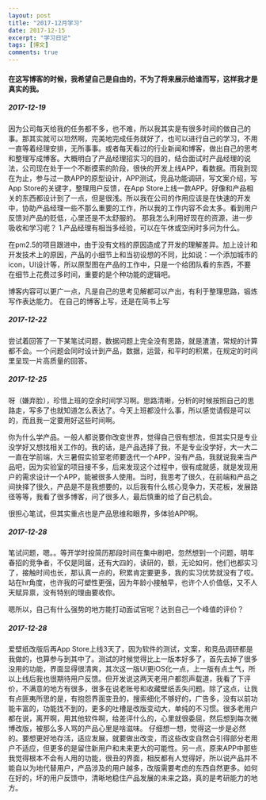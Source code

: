 ```yaml
---
layout: post
title: "2017-12月学习"
date: 2017-12-15
excerpt: "学习日记"
tags: [博文]
comments: true
---
```


#### 在这写博客的时候，我希望自己是自由的，不为了将来展示给谁而写，这样我才是真实的我。

##### 2017-12-19

因为公司每天给我的任务都不多，也不难，所以我其实是有很多时间的做自己的事。那其实就可以坦然啊，完美地完成任务就好了，也可以进行自己的学习，不用一直等着经理安排，无所事事。或者每天看过的行业新闻和博客，做出自己的思考和整理写成博客。大概明白了产品经理招实习的目的，结合面试时产品经理的说法，公司现在处于一个不断摸索的阶段，很快的开发上线APP，看数据。而我到现在为止，参与过一款APP的原型设计，APP测试，竞品功能调研，写文案介绍，写App Store的关键字，整理用户反馈，在App Store上线一款APP。好像和产品相关的东西都设计到了一点，但是很浅。所以我在公司的作用应该是在快速的开发中，协助产品经理一些不那么重要的工作，所以我的工作内容不会太多。看到用户反馈对产品的贬低，心里还是不太舒服的。
那我怎么利用好现在的资源，进一步吸收和学习呢？
1.产品经理有相当多经验，可以在午休或空闲时多问为什么。

在pm2.5的项目跟进中，由于没有文档的原因造成了开发的理解差异。加上设计和开发技术上的原因，产品的小细节上和当初设想的不同，比如说：一个添加城市的icon，UI设计等，所以原型图在产品的工作中，只是一个给团队看的东西，不要在细节上花费过多时间，重要的是个种功能的逻辑吧。

博客内容可以更广一点，凡是自己的思考见解都可以产出，有利于整理思路，锻炼写作表达能力。
在自己的博客上写，还是在简书上写

##### 2017-12-22

尝试着回答了一下某笔试问题，数据问题上完全没有思路，就是渣渣，常规的计算都不会。一个问题会同时设计到产品，数据，运营，和平时的积累，在规定的时间里呈现一片高质量的回答。

##### 2017-12-25

呀（嫌弃脸），珍惜上班的空余时间学习啊。思路清晰，分析的时候按照自己的思路走，写多了也就知道怎么表达了。今天上班都没什么事，所以感觉请假是可以的，而且我一定要用好这些时间啊。

你为什么学产品。一般人都说要你改变世界，觉得自己很有想法，但其实只是专业没学好又想找相关工作的。我的话，是产品选择了我，不是专业没学好，大一大二一直在学前端，大三暑假实验室老师要迭代一个APP，没有产品，我就说我来当产品吧，因为实验室的项目接不多，后来发现这个过程中，很有成就感，就是发现用户的需求设计一个APP，能被很多人使用。当时，我思考了很久，在前端和产品之间抉择了很久，产品是不是我想要的，以后我有什么核心竞争力，天花板，发展路径等等，我看了很多博客，问了很多人，最后慎重的给了自己机会。

很担心笔试，但其实重点也是产品思维和眼界，多体验APP啊。

##### 2017-12-28

笔试问题，嗯。。等开学时投简历那段时间在集中刷吧，忽然想到一个问题，明年春招的竞争者，不仅是同届，还有大四的，读研的，额，无论如何，他们也都实习了，接触时间也长，那认真一点的，积累肯定要更多，我的实习优势就没有了哎。站在hr角度，也许我的可塑性更强，因为年龄小接触早，也许个人价值低，又不人天赋异禀，没有特别的理由要收你。

嗯所以，自己有什么强势的地方能打动面试官呢？达到自己一个峰值的评价？

##### 2017-12-28
爱壁纸改版后再App Store上线3天了，因为软件的测试，文案，和竞品调研都是我做的，也算参与到其中了。测试的时候觉得比上一版本好多了，首先去掉了很多没用的功能，界面显得很清爽，其次这一版UI更iOS化一点，上一版有点土气，所以上线后我也很期待用户反馈。但开发说这两天老用户都怨声载道，我看了下评价，不满意的地方有很多，很多在说老账号和收藏壁纸丢失问题。除了这点，让我有点匪夷所思的是，有抱怨界面变丑的，搜索细化不够好的，广告多，没有以前功能丰富的，功能找不到的，更多的吐槽是改版变动大，单纯的不习惯。很多老用户都在说，离开啊，用其他软件啊，给差评什么的，心里就很委屈，然后想到每次微博改版，被那么多人骂的产品心里是啥滋味。
仔细想一想，觉得这一步是必然的。要想更好地存活，适应发展，就要做出改变，而这些改变自然会引得部分老用户不适应，但更多的是留住新用户和未来更大的可能性。另一点，原来APP中那些我觉得根本不会有人用的功能，很丑的界面，相反都有人觉得好，所以说产品并不能自以为地代替用户，产品涉及的用户越多，改版需要考虑的东西自然更多。如何在好的，坏的用户反馈中，清晰地稳住产品发展的未来之路，真的是考研能力的地方。











